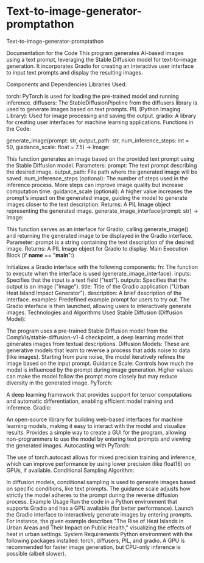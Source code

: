 # Text-to-image-generator-promptathon
Text-to-image-generator-promptathon


Documentation for the Code
This program generates AI-based images using a text prompt, leveraging the Stable Diffusion model for text-to-image generation. It incorporates Gradio for creating an interactive user interface to input text prompts and display the resulting images.

Components and Dependencies
Libraries Used:

torch: PyTorch is used for loading the pre-trained model and running inference.
diffusers: The StableDiffusionPipeline from the diffusers library is used to generate images based on text prompts.
PIL (Python Imaging Library): Used for image processing and saving the output.
gradio: A library for creating user interfaces for machine learning applications.
Functions in the Code:

generate_image(prompt: str, output_path: str, num_inference_steps: int = 50, guidance_scale: float = 7.5) -> Image:

This function generates an image based on the provided text prompt using the Stable Diffusion model.
Parameters:
prompt: The text prompt describing the desired image.
output_path: File path where the generated image will be saved.
num_inference_steps (optional): The number of steps used in the inference process. More steps can improve image quality but increase computation time.
guidance_scale (optional): A higher value increases the prompt's impact on the generated image, guiding the model to generate images closer to the text description.
Returns: A PIL Image object representing the generated image.
generate_image_interface(prompt: str) -> Image:

This function serves as an interface for Gradio, calling generate_image() and returning the generated image to be displayed in the Gradio interface.
Parameter: prompt is a string containing the text description of the desired image.
Returns: A PIL Image object for Gradio to display.
Main Execution Block (if __name__ == "__main__":)

Initializes a Gradio interface with the following components:
fn: The function to execute when the interface is used (generate_image_interface).
inputs: Specifies that the input is a text field ("text").
outputs: Specifies that the output is an image ("image").
title: Title of the Gradio application ("Urban Heat Island Impact Generator").
description: A brief description of the interface.
examples: Predefined example prompt for users to try out.
The Gradio interface is then launched, allowing users to interactively generate images.
Technologies and Algorithms Used
Stable Diffusion (Diffusion Model):

The program uses a pre-trained Stable Diffusion model from the CompVis/stable-diffusion-v1-4 checkpoint, a deep learning model that generates images from textual descriptions.
Diffusion Models: These are generative models that learn to reverse a process that adds noise to data (like images). Starting from pure noise, the model iteratively refines the image based on the input prompt.
Guidance Scale: Controls how much the model is influenced by the prompt during image generation. Higher values can make the model follow the prompt more closely but may reduce diversity in the generated image.
PyTorch:

A deep learning framework that provides support for tensor computations and automatic differentiation, enabling efficient model training and inference.
Gradio:

An open-source library for building web-based interfaces for machine learning models, making it easy to interact with the model and visualize results.
Provides a simple way to create a GUI for the program, allowing non-programmers to use the model by entering text prompts and viewing the generated images.
Autocasting with PyTorch:

The use of torch.autocast allows for mixed precision training and inference, which can improve performance by using lower precision (like float16) on GPUs, if available.
Conditional Sampling Algorithm:

In diffusion models, conditional sampling is used to generate images based on specific conditions, like text prompts. The guidance scale adjusts how strictly the model adheres to the prompt during the reverse diffusion process.
Example Usage
Run the code in a Python environment that supports Gradio and has a GPU available (for better performance).
Launch the Gradio interface to interactively generate images by entering prompts. For instance, the given example describes "The Rise of Heat Islands in Urban Areas and Their Impact on Public Health," visualizing the effects of heat in urban settings.
System Requirements
Python environment with the following packages installed: torch, diffusers, PIL, and gradio.
A GPU is recommended for faster image generation, but CPU-only inference is possible (albeit slower).
